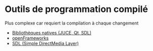 # Outils de programmation compilé

Plus complexe car requiert la compilation à chaque changement

<!-- start-replace-subnav -->
* [Bibliothèques natives (JUCE, Qt, SDL)](/00_brouillon/13-savoirs/01/02-logiciels/00-compile/juce/)
* [openFrameworks](/00_brouillon/13-savoirs/01/02-logiciels/00-compile/openframeworks/)
* [SDL (Simple DirectMedia Layer)](/00_brouillon/13-savoirs/01/02-logiciels/00-compile/sdl/)
<!-- end-replace-subnav -->
